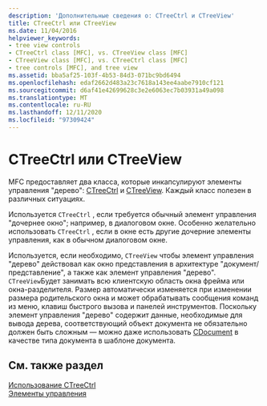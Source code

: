 ```yaml
---
description: 'Дополнительные сведения о: CTreeCtrl и CTreeView'
title: CTreeCtrl или CTreeView
ms.date: 11/04/2016
helpviewer_keywords:
- tree view controls
- CTreeCtrl class [MFC], vs. CTreeView class [MFC]
- CTreeView class [MFC], vs. CTreeCtrl class [MFC]
- tree controls [MFC], and tree view
ms.assetid: bba5af25-103f-4b53-84d3-071bc9bd6494
ms.openlocfilehash: edaf2662d483a23c7618a143ee4aabe7910cf121
ms.sourcegitcommit: d6af41e42699628c3e2e6063ec7b03931a49a098
ms.translationtype: MT
ms.contentlocale: ru-RU
ms.lasthandoff: 12/11/2020
ms.locfileid: "97309424"
---
```

# <a name="ctreectrl-vs-ctreeview"></a>CTreeCtrl или CTreeView

MFC предоставляет два класса, которые инкапсулируют элементы управления "дерево": [CTreeCtrl](reference/ctreectrl-class.md) и [CTreeView](reference/ctreeview-class.md). Каждый класс полезен в различных ситуациях.

Используется `CTreeCtrl` , если требуется обычный элемент управления "дочернее окно"; например, в диалоговом окне. Особенно желательно использовать `CTreeCtrl` , если в окне есть другие дочерние элементы управления, как в обычном диалоговом окне.

Используется, если необходимо, `CTreeView` чтобы элемент управления "дерево" действовал как окно представления в архитектуре "документ/представление", а также как элемент управления "дерево". `CTreeView`Будет занимать всю клиентскую область окна фрейма или окна-разделителя. Размер автоматически изменяется при изменении размера родительского окна и может обрабатывать сообщения команд из меню, клавиш быстрого вызова и панелей инструментов. Поскольку элемент управления "дерево" содержит данные, необходимые для вывода дерева, соответствующий объект документа не обязательно должен быть сложным — можно даже использовать [CDocument](reference/cdocument-class.md) в качестве типа документа в шаблоне документа.

## <a name="see-also"></a>См. также раздел

[Использование CTreeCtrl](using-ctreectrl.md)<br/>
[Элементы управления](controls-mfc.md)
